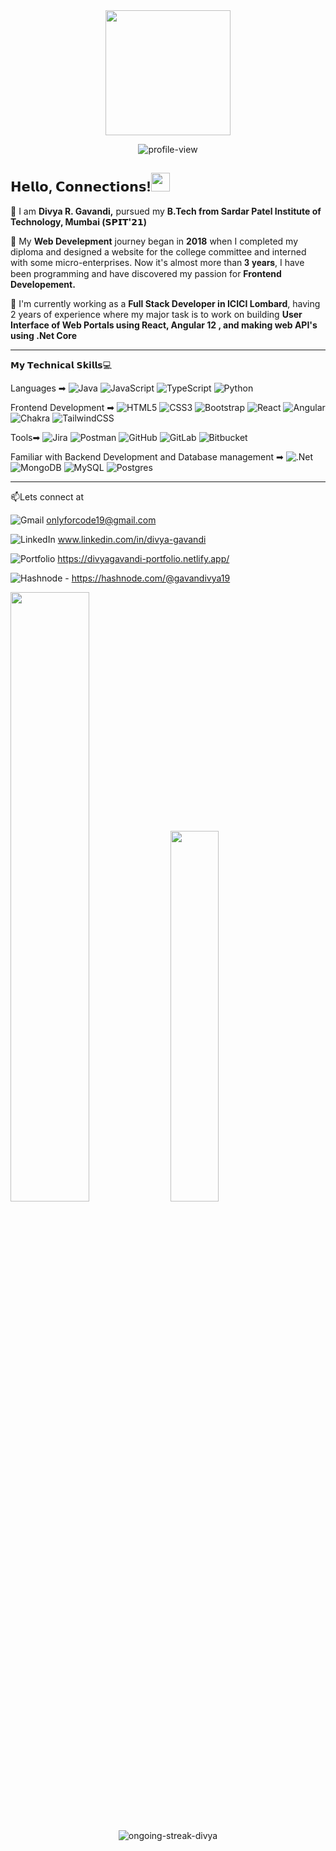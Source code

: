 <div align="center">
<img width="200px" src="https://media.giphy.com/media/LMcB8XospGZO8UQq87/giphy.gif"/>
</div>

<p align="center"> <img src="https://komarev.com/ghpvc/?username=gavandivya&style=plastic" alt="profile-view" /> </p>

## 𝗛𝗲𝗹𝗹𝗼, 𝗖𝗼𝗻𝗻𝗲𝗰𝘁𝗶𝗼𝗻𝘀!<img src="https://media.giphy.com/media/hvRJCLFzcasrR4ia7z/giphy.gif" width="30">

📌 I am **Divya R. Gavandi,** pursued my **B.Tech from Sardar Patel Institute of Technology, Mumbai (𝗦𝗣𝗜𝗧'𝟮𝟭)** 

📌 My **Web Develepment** journey began in **2018** when I completed my diploma and designed a website for the college committee and interned with some micro-enterprises. Now it's almost more than 𝟑 𝐲𝐞𝐚𝐫𝐬, I have been programming and have discovered my passion for **Frontend Developement.**

📌 I'm currently working as a **Full Stack Developer in ICICI Lombard**, having 2 years of experience where my major task is to work on building **User Interface of Web Portals using React, Angular 12 , and making web API's using .Net Core**

---------------------------------------------------------------------------------------------------
𝗠𝘆 𝗧𝗲𝗰𝗵𝗻𝗶𝗰𝗮𝗹 𝗦𝗸𝗶𝗹𝗹𝘀💻

Languages ➡ 
![Java](https://img.shields.io/badge/java-%23ED8B00.svg?style=plastic&logo=java&logoColor=white)
![JavaScript](https://img.shields.io/badge/javascript-%23323330.svg?style=plastic&logo=javascript&logoColor=%23F7DF1E)
![TypeScript](https://img.shields.io/badge/typescript-%23007ACC.svg?style=plastic&logo=typescript&logoColor=white)
![Python](https://img.shields.io/badge/python-3670A0?style=plastic&logo=python&logoColor=ffdd54)

Frontend Development ➡ ![HTML5](https://img.shields.io/badge/html5-%23E34F26.svg?style=plastic&logo=html5&logoColor=white)
![CSS3](https://img.shields.io/badge/css3-%231572B6.svg?style=plastic&logo=css3&logoColor=white)
![Bootstrap](https://img.shields.io/badge/bootstrap-%23563D7C.svg?style=plastic&logo=bootstrap&logoColor=white)
![React](https://img.shields.io/badge/react-%2320232a.svg?style=plastic&logo=react&logoColor=%2361DAFB)
![Angular](https://img.shields.io/badge/angular-%23DD0031.svg?style=plastic&logo=angular&logoColor=white)
![Chakra](https://img.shields.io/badge/chakra-%234ED1C5.svg?style=plastic&logo=chakraui&logoColor=white)
![TailwindCSS](https://img.shields.io/badge/tailwindcss-%2338B2AC.svg?style=plastic&logo=tailwind-css&logoColor=white)

Tools➡ ![Jira](https://img.shields.io/badge/jira-%230A0FFF.svg?style=plastic&logo=jira&logoColor=white)
![Postman](https://img.shields.io/badge/Postman-FF6C37?style=plastic&logo=postman&logoColor=white)
![GitHub](https://img.shields.io/badge/github-%23121011.svg?style=plastic&logo=github&logoColor=white)
![GitLab](https://img.shields.io/badge/gitlab-%23181717.svg?style=plastic&logo=gitlab&logoColor=white)
![Bitbucket](https://img.shields.io/badge/bitbucket-%230047B3.svg?style=plastic&logo=bitbucket&logoColor=white)

Familiar with Backend Development and Database management ➡ 
![.Net](https://img.shields.io/badge/.NET-5C2D91?style=plastic&logo=.net&logoColor=white)
![MongoDB](https://img.shields.io/badge/MongoDB-%234ea94b.svg?style=plastic&logo=mongodb&logoColor=white)
![MySQL](https://img.shields.io/badge/mysql-%2300f.svg?style=plastic&logo=mysql&logoColor=white)
![Postgres](https://img.shields.io/badge/postgres-%23316192.svg?style=plastic&logo=postgresql&logoColor=white)

---------------------------------------------------------------------------------------------------
📫Lets connect at 

![Gmail](https://img.shields.io/badge/Gmail-D14836?style=plastic&logo=gmail&logoColor=white) onlyforcode19@gmail.com

![LinkedIn](https://img.shields.io/badge/linkedin-%230077B5.svg?style=plastic&logo=linkedin&logoColor=white) www.linkedin.com/in/divya-gavandi

![Portfolio](https://img.shields.io/badge/Portfolio-%23000000.svg?style=plastic&logo=firefox&logoColor=#FF7139) https://divyagavandi-portfolio.netlify.app/

![Hashnode](https://img.shields.io/badge/Hashnode-2962FF?style=plastic&logo=hashnode&logoColor=white) - https://hashnode.com/@gavandivya19

<!--[![Divya's GitHub stats](https://github-readme-stats.vercel.app/api?username=gavandivya)](https://github.com/gavandivya/github-readme-stats)-->

<div>
 <img width="50%" src="https://github-readme-stats.vercel.app/api?username=gavandivya"/>
<img width="39%" src="https://github-readme-stats.vercel.app/api/top-langs?username=gavandivya&layout=compact"/>
</div>
<br>

<p align="center"><img align="center" src="https://github-readme-streak-stats.herokuapp.com/?user=gavandivya&layout=compact" alt="ongoing-streak-divya" /></p>
